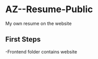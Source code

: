 # AZ--Resume-Public
My own resume on the website 

## First Steps

-Frontend folder contains website
